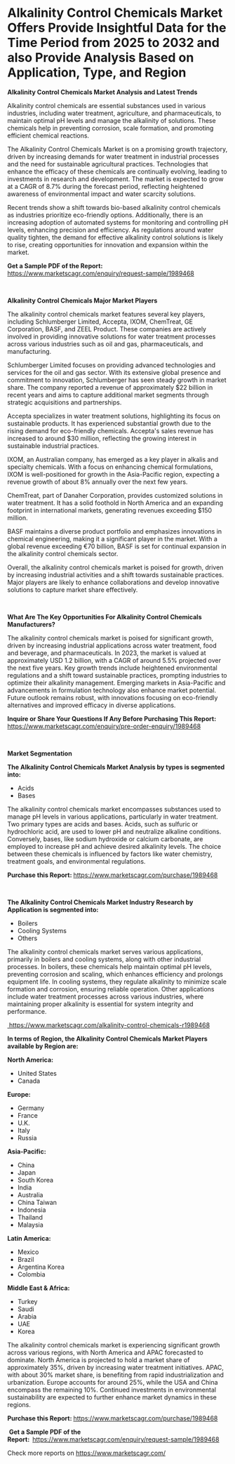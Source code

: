 <p><h1>Alkalinity Control Chemicals Market Offers Provide Insightful Data for the Time Period from 2025 to 2032 and also Provide Analysis Based on Application, Type, and Region</h1></p><p><strong>Alkalinity Control Chemicals Market Analysis and Latest Trends</strong></p>
<p><p>Alkalinity control chemicals are essential substances used in various industries, including water treatment, agriculture, and pharmaceuticals, to maintain optimal pH levels and manage the alkalinity of solutions. These chemicals help in preventing corrosion, scale formation, and promoting efficient chemical reactions. </p><p>The Alkalinity Control Chemicals Market is on a promising growth trajectory, driven by increasing demands for water treatment in industrial processes and the need for sustainable agricultural practices. Technologies that enhance the efficacy of these chemicals are continually evolving, leading to investments in research and development. The market is expected to grow at a CAGR of 8.7% during the forecast period, reflecting heightened awareness of environmental impact and water scarcity solutions. </p><p>Recent trends show a shift towards bio-based alkalinity control chemicals as industries prioritize eco-friendly options. Additionally, there is an increasing adoption of automated systems for monitoring and controlling pH levels, enhancing precision and efficiency. As regulations around water quality tighten, the demand for effective alkalinity control solutions is likely to rise, creating opportunities for innovation and expansion within the market.</p></p>
<p><strong>Get a Sample PDF of the Report:&nbsp;</strong> <a href="https://www.marketscagr.com/enquiry/request-sample/1989468?utm_campaign=1999&utm_medium=2&utm_source=Github&utm_content=ia&utm_term=04022025&utm_id=alkalinity-control-chemicals">https://www.marketscagr.com/enquiry/request-sample/1989468</a></p>
<p>&nbsp;</p>
<p><strong>Alkalinity Control Chemicals Major Market Players</strong></p>
<p><p>The alkalinity control chemicals market features several key players, including Schlumberger Limited, Accepta, IXOM, ChemTreat, GE Corporation, BASF, and ZEEL Product. These companies are actively involved in providing innovative solutions for water treatment processes across various industries such as oil and gas, pharmaceuticals, and manufacturing.</p><p>Schlumberger Limited focuses on providing advanced technologies and services for the oil and gas sector. With its extensive global presence and commitment to innovation, Schlumberger has seen steady growth in market share. The company reported a revenue of approximately $22 billion in recent years and aims to capture additional market segments through strategic acquisitions and partnerships.</p><p>Accepta specializes in water treatment solutions, highlighting its focus on sustainable products. It has experienced substantial growth due to the rising demand for eco-friendly chemicals. Accepta's sales revenue has increased to around $30 million, reflecting the growing interest in sustainable industrial practices.</p><p>IXOM, an Australian company, has emerged as a key player in alkalis and specialty chemicals. With a focus on enhancing chemical formulations, IXOM is well-positioned for growth in the Asia-Pacific region, expecting a revenue growth of about 8% annually over the next few years.</p><p>ChemTreat, part of Danaher Corporation, provides customized solutions in water treatment. It has a solid foothold in North America and an expanding footprint in international markets, generating revenues exceeding $150 million.</p><p>BASF maintains a diverse product portfolio and emphasizes innovations in chemical engineering, making it a significant player in the market. With a global revenue exceeding €70 billion, BASF is set for continual expansion in the alkalinity control chemicals sector.</p><p>Overall, the alkalinity control chemicals market is poised for growth, driven by increasing industrial activities and a shift towards sustainable practices. Major players are likely to enhance collaborations and develop innovative solutions to capture market share effectively.</p></p>
<p>&nbsp;</p>
<p><strong>What Are The Key Opportunities For Alkalinity Control Chemicals Manufacturers?</strong></p>
<p><p>The alkalinity control chemicals market is poised for significant growth, driven by increasing industrial applications across water treatment, food and beverage, and pharmaceuticals. In 2023, the market is valued at approximately USD 1.2 billion, with a CAGR of around 5.5% projected over the next five years. Key growth trends include heightened environmental regulations and a shift toward sustainable practices, prompting industries to optimize their alkalinity management. Emerging markets in Asia-Pacific and advancements in formulation technology also enhance market potential. Future outlook remains robust, with innovations focusing on eco-friendly alternatives and improved efficacy in diverse applications.</p></p>
<p><strong>Inquire or Share Your Questions If Any Before Purchasing This Report:</strong> <a href="https://www.marketscagr.com/enquiry/pre-order-enquiry/1989468?utm_campaign=1999&utm_medium=2&utm_source=Github&utm_content=ia&utm_term=04022025&utm_id=alkalinity-control-chemicals">https://www.marketscagr.com/enquiry/pre-order-enquiry/1989468</a></p>
<p>&nbsp;</p>
<p><strong>Market Segmentation</strong></p>
<p><strong>The Alkalinity Control Chemicals Market Analysis by types is segmented into:</strong></p>
<p><ul><li>Acids</li><li>Bases</li></ul></p>
<p><p>The alkalinity control chemicals market encompasses substances used to manage pH levels in various applications, particularly in water treatment. Two primary types are acids and bases. Acids, such as sulfuric or hydrochloric acid, are used to lower pH and neutralize alkaline conditions. Conversely, bases, like sodium hydroxide or calcium carbonate, are employed to increase pH and achieve desired alkalinity levels. The choice between these chemicals is influenced by factors like water chemistry, treatment goals, and environmental regulations.</p></p>
<p><strong>Purchase this Report:&nbsp;</strong><a href="https://www.marketscagr.com/purchase/1989468?utm_campaign=1999&utm_medium=2&utm_source=Github&utm_content=ia&utm_term=04022025&utm_id=alkalinity-control-chemicals">https://www.marketscagr.com/purchase/1989468</a></p>
<p>&nbsp;</p>
<p><strong>The Alkalinity Control Chemicals Market Industry Research by Application is segmented into:</strong></p>
<p><ul><li>Boilers</li><li>Cooling Systems</li><li>Others</li></ul></p>
<p><p>The alkalinity control chemicals market serves various applications, primarily in boilers and cooling systems, along with other industrial processes. In boilers, these chemicals help maintain optimal pH levels, preventing corrosion and scaling, which enhances efficiency and prolongs equipment life. In cooling systems, they regulate alkalinity to minimize scale formation and corrosion, ensuring reliable operation. Other applications include water treatment processes across various industries, where maintaining proper alkalinity is essential for system integrity and performance.</p></p>
<p><a href="https://www.marketscagr.com/alkalinity-control-chemicals-r1989468?utm_campaign=1999&utm_medium=2&utm_source=Github&utm_content=ia&utm_term=04022025&utm_id=alkalinity-control-chemicals">&nbsp;https://www.marketscagr.com/alkalinity-control-chemicals-r1989468</a></p>
<p><strong>In terms of Region, the Alkalinity Control Chemicals Market Players available by Region are:</strong></p>
<p>
    <p> <strong> North America: </strong>
        <ul>
            <li>United States</li>
            <li>Canada</li>
        </ul>
        </p> 
    <p> <strong> Europe: </strong>
        <ul>
            <li>Germany</li>
            <li>France</li>
            <li>U.K.</li>
            <li>Italy</li>
            <li>Russia</li>
        </ul>
        </p> 
    <p> <strong> Asia-Pacific: </strong>
        <ul>
            <li>China</li>
            <li>Japan</li>
            <li>South Korea</li>
            <li>India</li>
            <li>Australia</li>
            <li>China Taiwan</li>
            <li>Indonesia</li>
            <li>Thailand</li>
            <li>Malaysia</li>
        </ul>
        </p> 
    <p> <strong> Latin America: </strong>
        <ul>
            <li>Mexico</li>
            <li>Brazil</li>
            <li>Argentina Korea</li>
            <li>Colombia</li>
        </ul>
        </p> 
    <p> <strong> Middle East & Africa: </strong>
        <ul>
            <li>Turkey</li>
            <li>Saudi</li>
            <li>Arabia</li>
            <li>UAE</li>
            <li>Korea</li>
        </ul>
    </p>
    </p>
<p><p>The alkalinity control chemicals market is experiencing significant growth across various regions, with North America and APAC forecasted to dominate. North America is projected to hold a market share of approximately 35%, driven by increasing water treatment initiatives. APAC, with about 30% market share, is benefiting from rapid industrialization and urbanization. Europe accounts for around 25%, while the USA and China encompass the remaining 10%. Continued investments in environmental sustainability are expected to further enhance market dynamics in these regions.</p></p>
<p><strong>Purchase this Report: </strong><a href="https://www.marketscagr.com/purchase/1989468?utm_campaign=1999&utm_medium=2&utm_source=Github&utm_content=ia&utm_term=04022025&utm_id=alkalinity-control-chemicals">https://www.marketscagr.com/purchase/1989468</a></p>
<p>&nbsp;<strong>Get a Sample PDF of the Report:&nbsp;&nbsp;</strong><a href="https://www.marketscagr.com/enquiry/request-sample/1989468?utm_campaign=1999&utm_medium=2&utm_source=Github&utm_content=ia&utm_term=04022025&utm_id=alkalinity-control-chemicals">https://www.marketscagr.com/enquiry/request-sample/1989468</a></p>
<p><strong></strong></p>
<p>Check more reports on <a href="https://www.marketscagr.com/?utm_campaign=1999&utm_medium=2&utm_source=Github&utm_content=ia&utm_term=04022025&utm_id=alkalinity-control-chemicals">https://www.marketscagr.com/</a></p>